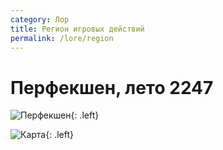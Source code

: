 ```yaml
---
category: Лор
title: Регион игровых действий
permalink: /lore/region
---
```


# Перфекшен, лето 2247

![Перфекшен](https://snipboard.io/X8tWfT.jpg){: .left} 

![Карта](https://snipboard.io/2Z8yUO.jpg){: .left} 
